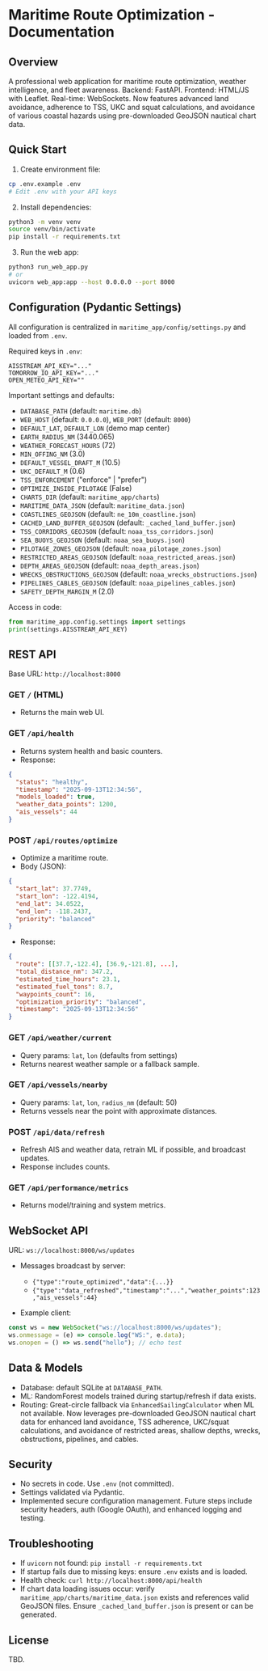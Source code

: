 # Maritime Route Optimization - Documentation

## Overview
A professional web application for maritime route optimization, weather intelligence, and fleet awareness. Backend: FastAPI. Frontend: HTML/JS with Leaflet. Real-time: WebSockets. Now features advanced land avoidance, adherence to TSS, UKC and squat calculations, and avoidance of various coastal hazards using pre-downloaded GeoJSON nautical chart data.

## Quick Start
1. Create environment file:
```bash
cp .env.example .env
# Edit .env with your API keys
```
2. Install dependencies:
```bash
python3 -m venv venv
source venv/bin/activate
pip install -r requirements.txt
```
3. Run the web app:
```bash
python3 run_web_app.py
# or
uvicorn web_app:app --host 0.0.0.0 --port 8000
```

## Configuration (Pydantic Settings)
All configuration is centralized in `maritime_app/config/settings.py` and loaded from `.env`.

Required keys in `.env`:
```env
AISSTREAM_API_KEY="..."
TOMORROW_IO_API_KEY="..."
OPEN_METEO_API_KEY=""
```
Important settings and defaults:
- `DATABASE_PATH` (default: `maritime.db`)
- `WEB_HOST` (default: `0.0.0.0`), `WEB_PORT` (default: `8000`)
- `DEFAULT_LAT`, `DEFAULT_LON` (demo map center)
- `EARTH_RADIUS_NM` (3440.065)
- `WEATHER_FORECAST_HOURS` (72)
- `MIN_OFFING_NM` (3.0)
- `DEFAULT_VESSEL_DRAFT_M` (10.5)
- `UKC_DEFAULT_M` (0.6)
- `TSS_ENFORCEMENT` ("enforce" | "prefer")
- `OPTIMIZE_INSIDE_PILOTAGE` (False)
- `CHARTS_DIR` (default: `maritime_app/charts`)
- `MARITIME_DATA_JSON` (default: `maritime_data.json`)
- `COASTLINES_GEOJSON` (default: `ne_10m_coastline.json`)
- `CACHED_LAND_BUFFER_GEOJSON` (default: `_cached_land_buffer.json`)
- `TSS_CORRIDORS_GEOJSON` (default: `noaa_tss_corridors.json`)
- `SEA_BUOYS_GEOJSON` (default: `noaa_sea_buoys.json`)
- `PILOTAGE_ZONES_GEOJSON` (default: `noaa_pilotage_zones.json`)
- `RESTRICTED_AREAS_GEOJSON` (default: `noaa_restricted_areas.json`)
- `DEPTH_AREAS_GEOJSON` (default: `noaa_depth_areas.json`)
- `WRECKS_OBSTRUCTIONS_GEOJSON` (default: `noaa_wrecks_obstructions.json`)
- `PIPELINES_CABLES_GEOJSON` (default: `noaa_pipelines_cables.json`)
- `SAFETY_DEPTH_MARGIN_M` (2.0)

Access in code:
```python
from maritime_app.config.settings import settings
print(settings.AISSTREAM_API_KEY)
```

## REST API
Base URL: `http://localhost:8000`

### GET `/` (HTML)
- Returns the main web UI.

### GET `/api/health`
- Returns system health and basic counters.
- Response:
```json
{
  "status": "healthy",
  "timestamp": "2025-09-13T12:34:56",
  "models_loaded": true,
  "weather_data_points": 1200,
  "ais_vessels": 44
}
```

### POST `/api/routes/optimize`
- Optimize a maritime route.
- Body (JSON):
```json
{
  "start_lat": 37.7749,
  "start_lon": -122.4194,
  "end_lat": 34.0522,
  "end_lon": -118.2437,
  "priority": "balanced"
}
```
- Response:
```json
{
  "route": [[37.7,-122.4], [36.9,-121.8], ...],
  "total_distance_nm": 347.2,
  "estimated_time_hours": 23.1,
  "estimated_fuel_tons": 8.7,
  "waypoints_count": 16,
  "optimization_priority": "balanced",
  "timestamp": "2025-09-13T12:34:56"
}
```

### GET `/api/weather/current`
- Query params: `lat`, `lon` (defaults from settings)
- Returns nearest weather sample or a fallback sample.

### GET `/api/vessels/nearby`
- Query params: `lat`, `lon`, `radius_nm` (default: 50)
- Returns vessels near the point with approximate distances.

### POST `/api/data/refresh`
- Refresh AIS and weather data, retrain ML if possible, and broadcast updates.
- Response includes counts.

### GET `/api/performance/metrics`
- Returns model/training and system metrics.

## WebSocket API
URL: `ws://localhost:8000/ws/updates`

- Messages broadcast by server:
  - `{"type":"route_optimized","data":{...}}`
  - `{"type":"data_refreshed","timestamp":"...","weather_points":123,"ais_vessels":44}`

- Example client:
```javascript
const ws = new WebSocket("ws://localhost:8000/ws/updates");
ws.onmessage = (e) => console.log("WS:", e.data);
ws.onopen = () => ws.send("hello"); // echo test
```

## Data & Models
- Database: default SQLite at `DATABASE_PATH`.
- ML: RandomForest models trained during startup/refresh if data exists.
- Routing: Great-circle fallback via `EnhancedSailingCalculator` when ML not available. Now leverages pre-downloaded GeoJSON nautical chart data for enhanced land avoidance, TSS adherence, UKC/squat calculations, and avoidance of restricted areas, shallow depths, wrecks, obstructions, pipelines, and cables.

## Security
- No secrets in code. Use `.env` (not committed).
- Settings validated via Pydantic.
- Implemented secure configuration management. Future steps include security headers, auth (Google OAuth), and enhanced logging and testing.

## Troubleshooting
- If `uvicorn` not found: `pip install -r requirements.txt`
- If startup fails due to missing keys: ensure `.env` exists and is loaded.
- Health check: `curl http://localhost:8000/api/health`
- If chart data loading issues occur: verify `maritime_app/charts/maritime_data.json` exists and references valid GeoJSON files. Ensure `_cached_land_buffer.json` is present or can be generated.

## License
TBD.
